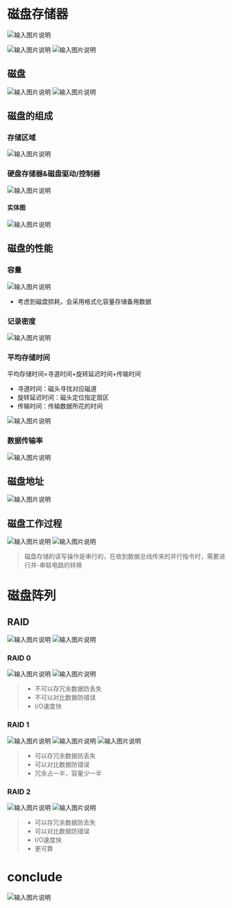 

# 磁盘存储器
![输入图片说明](/imgs/2025-08-06/A80FTKYJX2XzaSEa.png)

![输入图片说明](/imgs/2025-08-06/aV1GjXf3slfrLv32.png)
![输入图片说明](/imgs/2025-08-06/ooHCKHxDxAEJSZla.png)

## 磁盘
![输入图片说明](/imgs/2025-08-06/rPdqMo3X6nrpI2Oq.png)
![输入图片说明](/imgs/2025-08-09/obqOtIbdfxt024RD.png)

## 磁盘的组成
### 存储区域
![输入图片说明](/imgs/2025-08-09/ezYQQb8cufkaSNYi.png)
### 硬盘存储器&磁盘驱动/控制器
![输入图片说明](/imgs/2025-08-09/fXP88V46qi6liQKS.png)

#### 实体图
![输入图片说明](/imgs/2025-08-09/mzUouFYDg8LOhsK2.png)

## 磁盘的性能
### 容量
![输入图片说明](/imgs/2025-08-09/fkjz2wMq7g7MeYPL.png)
- 考虑到磁盘损耗，会采用格式化容量存储备用数据

### 记录密度
![输入图片说明](/imgs/2025-08-09/fLJWR24bgmeDRPVG.png)

### 平均存储时间
平均存储时间=寻道时间+旋转延迟时间+传输时间
- 寻道时间：磁头寻找对应磁道
- 旋转延迟时间：磁头定位指定扇区
- 传输时间：传输数据所花的时间

![输入图片说明](/imgs/2025-08-09/T6sZ2wMuiK7DMOZ7.png)

### 数据传输率
![输入图片说明](/imgs/2025-08-09/nBsbObxhHagZvHeU.png)

## 磁盘地址
![输入图片说明](/imgs/2025-08-09/YpZebitMnRi1p4PT.png)

## 磁盘工作过程
![输入图片说明](/imgs/2025-08-09/tDyvFpFXWrqeZ0h0.png)
![输入图片说明](/imgs/2025-08-09/ooh58kBVPRhDCiNK.png)
>磁盘存储的读写操作是串行的，在收到数据总线传来的并行指令时，需要进行并-串联电路的转换

# 磁盘阵列
## RAID
![输入图片说明](/imgs/2025-08-09/9v41di6hKIt2q509.png)
![输入图片说明](/imgs/2025-08-09/daOX19kMjrOlKNqY.png)
### RAID 0
![输入图片说明](/imgs/2025-08-09/AI8OyUs7ZtbrMKDG.png)
![输入图片说明](/imgs/2025-08-09/S1ChYNtuECLnBjsE.png)
>- 不可以存冗余数据防丢失
>- 不可以对比数据防错误
>- I/O速度快
### RAID 1
![输入图片说明](/imgs/2025-08-09/cmAguKP8YSXYxenk.png)
![输入图片说明](/imgs/2025-08-09/tkwWPXsQponcAJAH.png)
![输入图片说明](/imgs/2025-08-09/INZYfT0svrRqK0pv.png)
>- 可以存冗余数据防丢失
>- 可以对比数据防错误
>- 冗余占一半，容量少一半
### RAID 2
![输入图片说明](/imgs/2025-08-09/nQz8SckWSHBFE6kP.png)
![输入图片说明](/imgs/2025-08-09/JUxmkC4eixUgjRB5.png)
>- 可以存冗余数据防丢失
>- 可以对比数据防错误
>- I/O速度快
>- 更可靠

# conclude
![输入图片说明](/imgs/2025-08-09/jKMYX7WT1oii3r8r.png)
<!--stackedit_data:
eyJoaXN0b3J5IjpbLTc0MDgwNDcyNSwtMTY4MDM4MzE1MV19
-->